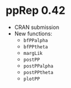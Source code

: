 # ppRep 0.42

- CRAN submission
- New functions:
  * `bfPPalpha`
  * `bfPPtheta`
  * `margLik`
  * `postPP`
  * `postPPalpha`
  * `postPPtheta`
  * `plotPP`
